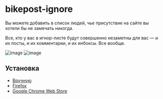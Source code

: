 # bikepost-ignore

Вы можете добавить в список людей, чье присутствие на сайте вы хотели бы не замечать никогда.

Все, кто у вас в игнор-листе будут совершенно незаметны для вас — и их посты, и их комментарии, и их инбоксы. Все вообще.

![image](https://user-images.githubusercontent.com/347098/154808747-4ac14542-3828-4135-8c4a-c5cdc89eeeb9.png)
![image](https://user-images.githubusercontent.com/347098/154808728-a62076ee-91f5-402d-b4b5-79048038d978.png)

## Установка
- [Вручную](https://github.com/mrded/bikepost-ignore/releases)
- [Firefox](https://addons.mozilla.org/en-US/firefox/addon/bikepost-ignore/)
- [Google Chrome Web Store](https://chrome.google.com/webstore/detail/ginbheknmjfgkliknpjcdjfklidngflb)
